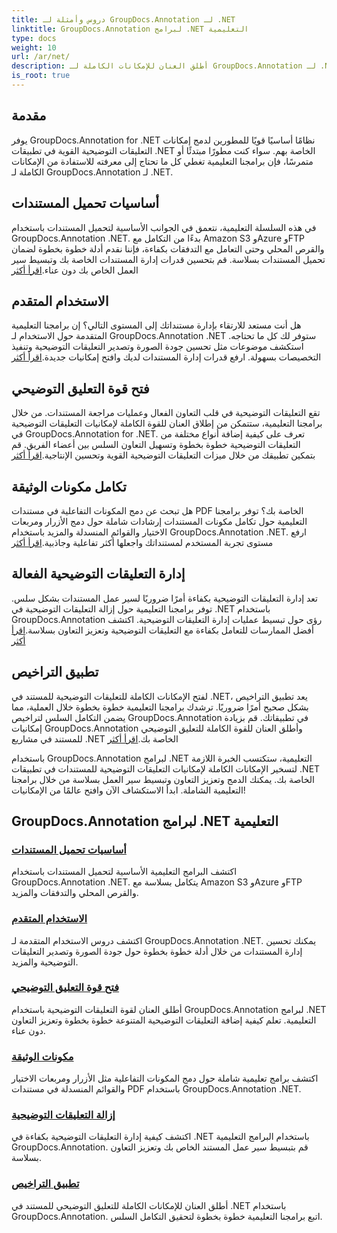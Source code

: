 ```yaml
---
title: دروس وأمثلة لـ GroupDocs.Annotation لـ .NET
linktitle: GroupDocs.Annotation لبرامج .NET التعليمية
type: docs
weight: 10
url: /ar/net/
description: أطلق العنان للإمكانات الكاملة لـ GroupDocs.Annotation لـ .NET من خلال برامجنا التعليمية. دمج وتعزيز التعاون وتبسيط سير العمل بسلاسة.
is_root: true
---
```

## مقدمة

يوفر GroupDocs.Annotation for .NET نظامًا أساسيًا قويًا للمطورين لدمج إمكانات التعليقات التوضيحية القوية في تطبيقات .NET الخاصة بهم. سواء كنت مطورًا مبتدئًا أو متمرسًا، فإن برامجنا التعليمية تغطي كل ما تحتاج إلى معرفته للاستفادة من الإمكانات الكاملة لـ GroupDocs.Annotation لـ .NET.

## أساسيات تحميل المستندات
 في هذه السلسلة التعليمية، نتعمق في الجوانب الأساسية لتحميل المستندات باستخدام GroupDocs.Annotation .NET. بدءًا من التكامل مع Amazon S3 وAzure وFTP والقرص المحلي وحتى التعامل مع التدفقات بكفاءة، فإننا نقدم أدلة خطوة بخطوة لضمان تحميل المستندات بسلاسة. قم بتحسين قدرات إدارة المستندات الخاصة بك وتبسيط سير العمل الخاص بك دون عناء.[اقرأ أكثر](./document-loading-essentials/)

## الاستخدام المتقدم
هل أنت مستعد للارتقاء بإدارة مستنداتك إلى المستوى التالي؟ إن برامجنا التعليمية المتقدمة حول الاستخدام لـ GroupDocs.Annotation .NET ستوفر لك كل ما تحتاجه. استكشف موضوعات مثل تحسين جودة الصورة وتصدير التعليقات التوضيحية وتنفيذ التخصيصات بسهولة. ارفع قدرات إدارة المستندات لديك وافتح إمكانيات جديدة.[اقرأ أكثر](./advanced-usage/)

## فتح قوة التعليق التوضيحي
 تقع التعليقات التوضيحية في قلب التعاون الفعال وعمليات مراجعة المستندات. من خلال برامجنا التعليمية، ستتمكن من إطلاق العنان للقوة الكاملة لإمكانيات التعليقات التوضيحية في GroupDocs.Annotation for .NET. تعرف على كيفية إضافة أنواع مختلفة من التعليقات التوضيحية خطوة بخطوة وتسهيل التعاون السلس بين أعضاء الفريق. قم بتمكين تطبيقك من خلال ميزات التعليقات التوضيحية القوية وتحسين الإنتاجية.[اقرأ أكثر](./unlocking-annotation-power/)

## تكامل مكونات الوثيقة
هل تبحث عن دمج المكونات التفاعلية في مستندات PDF الخاصة بك؟ توفر برامجنا التعليمية حول تكامل مكونات المستندات إرشادات شاملة حول دمج الأزرار ومربعات الاختيار والقوائم المنسدلة والمزيد باستخدام GroupDocs.Annotation .NET. ارفع مستوى تجربة المستخدم لمستنداتك واجعلها أكثر تفاعلية وجاذبية.[اقرأ أكثر](./document-components/)

## إدارة التعليقات التوضيحية الفعالة
 تعد إدارة التعليقات التوضيحية بكفاءة أمرًا ضروريًا لسير عمل المستندات بشكل سلس. توفر برامجنا التعليمية حول إزالة التعليقات التوضيحية في .NET باستخدام GroupDocs.Annotation رؤى حول تبسيط عمليات إدارة التعليقات التوضيحية. اكتشف أفضل الممارسات للتعامل بكفاءة مع التعليقات التوضيحية وتعزيز التعاون بسلاسة.[اقرأ أكثر](./removing-annotations/)

## تطبيق التراخيص
لفتح الإمكانات الكاملة للتعليقات التوضيحية للمستند في .NET، يعد تطبيق التراخيص بشكل صحيح أمرًا ضروريًا. ترشدك برامجنا التعليمية خطوة بخطوة خلال العملية، مما يضمن التكامل السلس لتراخيص GroupDocs.Annotation في تطبيقاتك. قم بزيادة إمكانيات GroupDocs.Annotation وأطلق العنان للقوة الكاملة للتعليق التوضيحي للمستند في مشاريع .NET الخاصة بك.[اقرأ أكثر](./applying-licenses/)

باستخدام GroupDocs.Annotation لبرامج .NET التعليمية، ستكتسب الخبرة اللازمة لتسخير الإمكانات الكاملة لإمكانيات التعليقات التوضيحية للمستندات في تطبيقات .NET الخاصة بك. يمكنك الدمج وتعزيز التعاون وتبسيط سير العمل بسلاسة من خلال برامجنا التعليمية الشاملة. ابدأ الاستكشاف الآن وافتح عالمًا من الإمكانيات!
## GroupDocs.Annotation لبرامج .NET التعليمية
### [أساسيات تحميل المستندات](./document-loading-essentials/)
اكتشف البرامج التعليمية الأساسية لتحميل المستندات باستخدام GroupDocs.Annotation .NET. يتكامل بسلاسة مع Amazon S3 وAzure وFTP والقرص المحلي والتدفقات والمزيد.
### [الاستخدام المتقدم](./advanced-usage/)
اكتشف دروس الاستخدام المتقدمة لـ GroupDocs.Annotation .NET. يمكنك تحسين إدارة المستندات من خلال أدلة خطوة بخطوة حول جودة الصورة وتصدير التعليقات التوضيحية والمزيد.
### [فتح قوة التعليق التوضيحي](./unlocking-annotation-power/)
أطلق العنان لقوة التعليقات التوضيحية باستخدام GroupDocs.Annotation لبرامج .NET التعليمية. تعلم كيفية إضافة التعليقات التوضيحية المتنوعة خطوة بخطوة وتعزيز التعاون دون عناء.
### [مكونات الوثيقة](./document-components/)
اكتشف برامج تعليمية شاملة حول دمج المكونات التفاعلية مثل الأزرار ومربعات الاختيار والقوائم المنسدلة في مستندات PDF باستخدام GroupDocs.Annotation .NET.
### [إزالة التعليقات التوضيحية](./removing-annotations/)
اكتشف كيفية إدارة التعليقات التوضيحية بكفاءة في .NET باستخدام البرامج التعليمية GroupDocs.Annotation. قم بتبسيط سير عمل المستند الخاص بك وتعزيز التعاون بسلاسة.
### [تطبيق التراخيص](./applying-licenses/)
أطلق العنان للإمكانات الكاملة للتعليق التوضيحي للمستند في .NET باستخدام GroupDocs.Annotation. اتبع برامجنا التعليمية خطوة بخطوة لتحقيق التكامل السلس.